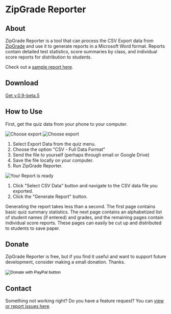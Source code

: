 # ZipGrade Reporter

## About

ZipGrade Reporter is a tool that can process the CSV Export data from [ZipGrade](https://www.zipgrade.com/) and use it to generate reports in a Microsoft Word format. Reports contain detailed test statistics, score summaries by class, and individual score reports for distribution to students.

Check out a [sample report here](https://github.com/joncoop/zipgrade-reporter/raw/master/sample/sample_report.docx).

## Download

[Get v.0.9-beta.5](https://github.com/joncoop/zipgrade-reporter/releases/download/v.0.9-beta.5/ZipGrade.Reporter.exe)

## How to Use

First, get the quiz data from your phone to your computer.

![Choose export](https://raw.githubusercontent.com/joncoop/zipgrade-reporter/master/screenshots/export.png)
![Choose export](https://raw.githubusercontent.com/joncoop/zipgrade-reporter/master/screenshots/pick_csv.png)

1. Select Export Data from the quiz menu.
2. Choose the option "CSV - Full Data Format"
3. Send the file to yourself (perhaps through email or Google Drive)
4. Save the file locally on your computer.
5. Run ZipGrade Reporter.

![Your Report is ready](https://raw.githubusercontent.com/joncoop/zipgrade-reporter/master/screenshots/ready.png)

1. Click "Select CSV Data" button and navigate to the CSV data file you exported.
2. Click the "Generate Report" button.

Generating the report takes less than a second. The first page contains basic quiz summary statistics. The next page contains an alphabetized list of student names (if entered) and grades, and the remaining pages contain individual score reports. These pages can easily be cut up and distributed to students to save paper.

## Donate

ZipGrade Reporter is free, but if you find it useful and want to support future development, consider making a small donation. Thanks.

<form action="https://www.paypal.com/cgi-bin/webscr" method="post" target="_top">
<input type="hidden" name="cmd" value="_s-xclick" />
<input type="hidden" name="hosted_button_id" value="XL5ZFUBMT6TJY" />
<input type="image" src="https://www.paypalobjects.com/en_US/i/btn/btn_donateCC_LG.gif" border="0" name="submit" title="PayPal - The safer, easier way to pay online!" alt="Donate with PayPal button" />
<img alt="" border="0" src="https://www.paypal.com/en_US/i/scr/pixel.gif" width="1" height="1" />
</form>

## Contact

Something not working right? Do you have a feature request? You can [view or report issues here](https://github.com/joncoop/zipgrade-reporter/issues).
